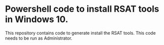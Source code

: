 # Powershell code to install RSAT tools in Windows 10.
This repository contains code to generate install the RSAT tools. This code needs to be run as Administrator.
